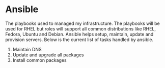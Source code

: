 # Ansible 

The playbooks used to managed my infrastructure. The playbooks will be used for RHEL but roles will support all common distributions like RHEL, Fedora, Ubuntu and Debian. Ansible helps setup, maintain, update and provision servers. Below is the current list of tasks handled by ansible.

1. Maintain DNS
2. Update and upgrade all packages
3. Install common packages

